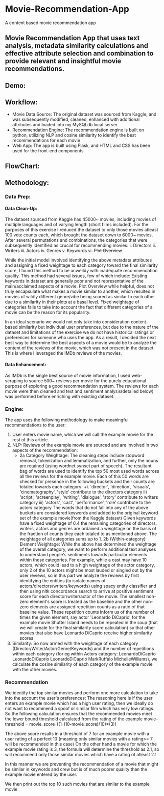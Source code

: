 # Movie-Recommendation-App
A content based movie recommendation app

## Movie Recommendation App that uses text analysis, metadata similarity calculations and effective attribute selection and combination to provide relevant and insightful movie recommendations.

## Demo:

## Workflow:
* Movie Data Source: The original dataset was sourced from Kaggle, and was subsequently modified, cleaned, enhanced with additional attributes and loaded into my MySQLdb local server
* Recommendation Engine: The recommendation engine is built on python, utilizing NLP and cosine similarity to identify the best recommendations for each movie
* Web App: The app is built using Flask, and HTML and CSS has been used for the front-end components

## FlowChart:


## Methodology:
### Data Prep:
#### Data Clean-Up: 
The dataset sourced from Kaggle has 45000~ movies, including movies of multiple languages and of varying length (short films included). For the purposes of this exercise I reduced the dataset to only those movies atleast 100 vote counts each, which brought the dataset down to 6000~ movies. After several permutations and combinations, the categories that were subsequently identified as crucial for recommending movies:
i. Directors
ii. Writers
iii. Actors
iv. Genres
v. Keywords
vi. ~~Plot Overview~~

While the initial model involved identifying the above metadata attributes and assigning a fixed weightage to each category toward the final similarity score, I found this method to be unweildy with inadequate recommendation quality. This method had several issues, few of which include:
Existing keywords in dataset are generally poor and not representative of the main/acclaimed aspects of a movie.
Plot Overview while helpful, does not truly encapsulate what makes a movie similar to another, which resulted in movies of wildly different genre/vibe being scored as similar to each other due to a similarity in their plots at a basal level.
Fixed weightage of categories fails to take into account the fact that different categories of a movie can be the reason for its popularity.

In an ideal scenario we would not only take into consideration content-based similarity but individual user preferences, but due to the nature of the dataset and limitations of the exercise we do not have historical ratings or preferences for someone who uses the app. As a result, I decided the next best way to determine the best aspects of a movie would be to analyze the content of the reviews of the movie, which was not present in the dataset. This is where I leveraged the IMDb reviews of the movies.

#### Data Enhancement: 
As IMDb is the single best source of movie information, I used web-scraping to source 500~ reviews per movie for the purely educational purpose of exploring a good recommendation system. The reviews for each movie were then cleaned and text and sentiment analysis(detailed below) was performed before enriching with existing dataset.  

### Engine:
The app uses the following methodology to make meaningful recommendations to the user:
1) User enters movie name, which we will call the example movie for the rest of this article.
2) NLP: Reviews of the example movie are sourced and are involved in two aspects of the recommendation:
    - 2a Category Weightage: The cleaning steps include stopword removal, tokenization and lemmatization, and further, only the nouns are retained (using wordnet synset part of speech). The resultant bag of words are used to identify the top 50 most used words across all the reviews for the example movie. Each of this 50 words are checked for presence in the following buckets and their counts are totaled towards each category:
       +i. 'director', 'direction', 'visuals', 'cinematography', 'style' contribute to the directors category
    ii) 'script', 'screenplay', 'writing', 'dialogue', 'story' contribute to writers category
    iii) 'actors', 'cast', 'performance', 'role' contribute to the actors category
  The words that do not fall into any of the above buckets are considered keywords and added to the original keyword set of the example movie(from the Kaggle dataset)
Given keywords have a fixed weightage of 0.4 the remaining categories of directors, writers, actors and genres are ordained a weightage on the basis of the fraction of counts they each totaled to as mentioned above. The weightage of all categories sums up to 1.
    2b (Within-category) Element Weightage: While the above has determined the weightage of the overall category, we want to perform additional text analyses to understand people's sentiments towards particular elements within these categories. For example, while a cast may have 10 actors, which could lead to a high weightage of the actor category, only 2 of the 10 actors might be most lauded or singled out by the user reviews, so in this part we analyze the reviews by first identifying the entities (to isolate names of actors/directors/writers/keywords) using spacy entity classifier and then using nltk concordance search to arrive at positive sentiment score for each director/writer/actor of the movie. The smallest non-zero element's score is treated as the baseline and the other non-zero elements are assigned repetition counts as a ratio of that baseline value. These repetition counts inform us of the number of times the given element, say actor 'Leonardo DiCaprio' for the example movie Shutter Island needs to be repeated in the soup (that we will create for the final similarity score calculation) so that other movies that also have Leonardo DiCaprio receive higher similarity scores
3) Similarity: So now armed with the weightage of each category (Director/Writer/Actor/Genre/Keywords) and the number of repetitions within each category (for eg within Actors category: LeonardoDiCaprio LeonardoDiCaprio LeonardoDiCaprio MarkRuffalo MichelleWilliams), we calculate the cosine similarity of each category of the example movie with the other movies. 

### Recommendation
We identify the top similar movies and perform one more calculation to take into the account the user's preferences: 
The reasoning here is if the user enters an example movie which has a high user rating, then we ideally do not want to recommend a spoof or similar film which has very low ratings. So the following calculation ensures that the recommended movies meet the lower bound threshold calculated from the rating of the example movie-
threshold = movie_score-((1-(10-movie_score)/10)*(3))

The above score results in a threshold of 7 for an example movie with a user rating of a perfect 10 (meaning only similar movies with a rating>= 7 will be recommended in this case)
On the other hand a movie for which the example movie rating is 3, the formula will determine the threshold as 2.1, so will recommend only those similar movies which have a rating of atleast 2.1

In this manner we are preventing the recommendation of a movie that might be similar in keywords and crew but is of much poorer quality than the example movie entered by the user.

We then print out the top 10 such movies that are similar to the example movie.



